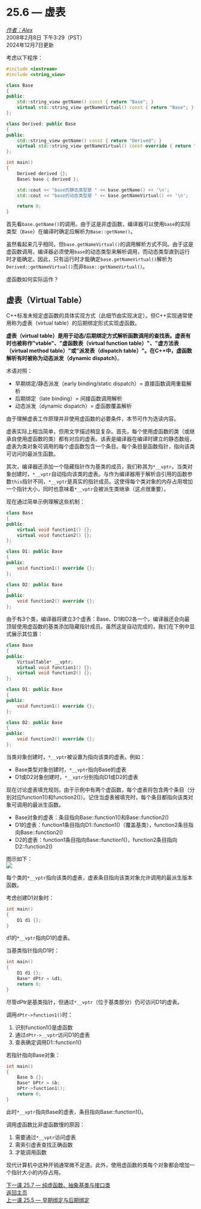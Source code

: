 25.6 — 虚表  
=========================  

[*作者：Alex*](https://www.learncpp.com/author/Alex/ "查看 Alex 的所有文章")  
2008年2月8日 下午3:29（PST）  
2024年12月7日更新  

考虑以下程序：  
```cpp
#include <iostream>
#include <string_view>

class Base
{
public:
    std::string_view getName() const { return "Base"; }                // 非虚函数
    virtual std::string_view getNameVirtual() const { return "Base"; } // 虚函数
};

class Derived: public Base
{
public:
    std::string_view getName() const { return "Derived"; }
    virtual std::string_view getNameVirtual() const override { return "Derived"; }
};

int main()
{
    Derived derived {};
    Base& base { derived };

    std::cout << "base的静态类型是 " << base.getName() << '\n';
    std::cout << "base的动态类型是 " << base.getNameVirtual() << '\n';

    return 0;
}
```  

首先看`base.getName()`的调用。由于这是非虚函数，编译器可以使用`base`的实际类型（`Base`）在编译时确定应解析为`Base::getName()`。  

虽然看起来几乎相同，但`base.getNameVirtual()`的调用解析方式不同。由于这是虚函数调用，编译器必须使用`base`的动态类型来解析调用，而动态类型直到运行时才能确定。因此，只有运行时才能确定`base.getNameVirtual()`解析为`Derived::getNameVirtual()`而非`Base::getNameVirtual()`。  

虚函数如何实际运作？  

虚表（Virtual Table）  
----------------  

C++标准未规定虚函数的具体实现方式（此细节由实现决定）。但C++实现通常使用称为虚表（virtual table）的后期绑定形式实现虚函数。  

**虚表（virtual table）**是用于动态/后期绑定方式解析函数调用的查找表。虚表有时也被称作"vtable"、"虚函数表（virtual function table）"、"虚方法表（virtual method table）"或"派发表（dispatch table）"。在C++中，虚函数解析有时被称为**动态派发（dynamic dispatch）**。  

术语对照：  
- 早期绑定/静态派发（early binding/static dispatch）= 直接函数调用重载解析  
- 后期绑定（late binding）= 间接函数调用解析  
- 动态派发（dynamic dispatch）= 虚函数覆盖解析  

由于理解虚表工作原理并非使用虚函数的必要条件，本节可作为选读内容。  

虚表实际上相当简单，但用文字描述稍显复杂。首先，每个使用虚函数的类（或继承自使用虚函数的类）都有对应的虚表。该表是编译器在编译时建立的静态数组，虚表为类对象可调用的每个虚函数包含一个条目。每个条目是函数指针，指向该类可访问的最派生函数。  

其次，编译器还添加一个隐藏指针作为基类的成员，我们称其为`*__vptr`。当类对象创建时，`*__vptr`自动指向该类的虚表。与作为编译器用于解析自引用的函数参数`this`指针不同，`*__vptr`是真实的指针成员。这使得每个类对象的内存占用增加一个指针大小，同时也意味着`*__vptr`会被派生类继承（这点很重要）。  

现在通过简单示例理解这些机制：  
```cpp
class Base
{
public:
    virtual void function1() {};
    virtual void function2() {};
};

class D1: public Base
{
public:
    void function1() override {};
};

class D2: public Base
{
public:
    void function2() override {};
};
```  

由于有3个类，编译器将建立3个虚表：Base、D1和D2各一个。编译器还会向最顶层使用虚函数的基类添加隐藏指针成员。虽然这是自动完成的，我们在下例中显式展示其位置：  
```cpp
class Base
{
public:
    VirtualTable* __vptr;
    virtual void function1() {};
    virtual void function2() {};
};

class D1: public Base
{
public:
    void function1() override {};
};

class D2: public Base
{
public:
    void function2() override {};
};
```  

当类对象创建时，`*__vptr`被设置为指向该类的虚表。例如：  
- Base类型对象创建时，`*__vptr`指向Base的虚表  
- D1或D2对象创建时，`*__vptr`分别指向D1或D2的虚表  

现在讨论虚表填充规则。由于示例中有两个虚函数，每个虚表将包含两个条目（分别对应function1()和function2()）。记住当虚表被填充时，每个条目都指向该类对象可调用的最派生函数。  

- Base对象的虚表：条目指向Base::function1()和Base::function2()  
- D1的虚表：function1条目指向D1::function1()（覆盖基类），function2条目指向Base::function2()  
- D2的虚表：function1条目指向Base::function1()，function2条目指向D2::function2()  

图示如下：  
![](https://www.learncpp.com/images/CppTutorial/Section12/VTable.gif)  

每个类的`*__vptr`指向该类的虚表，虚表条目指向该类对象允许调用的最派生版本函数。  

考虑创建D1对象时：  
```cpp
int main()
{
    D1 d1 {};
}
```  
d1的`*__vptr`指向D1的虚表。  

当基类指针指向D1时：  
```cpp
int main()
{
    D1 d1 {};
    Base* dPtr = &d1;
    return 0;
}
```  
尽管dPtr是基类指针，但通过`*__vptr`（位于基类部分）仍可访问D1的虚表。  

调用`dPtr->function1()`时：  
1. 识别function1()是虚函数  
2. 通过`dPtr->__vptr`访问D1的虚表  
3. 查表确定调用D1::function1()  

若指针指向Base对象：  
```cpp
int main()
{
    Base b {};
    Base* bPtr = &b;
    bPtr->function1();
    return 0;
}
```  
此时`*__vptr`指向Base的虚表，条目指向Base::function1()。  

调用虚函数比非虚函数慢的原因：  
1. 需要通过`*__vptr`访问虚表  
2. 需索引虚表查找正确函数  
3. 才能调用函数  

现代计算机中这种开销通常微不足道。此外，使用虚函数的类每个对象都会增加一个指针大小的内存占用。  

[下一课 25.7 — 纯虚函数、抽象基类与接口类](Chapter-25/lesson25.7-pure-virtual-functions-abstract-base-classes-and-interface-classes.md)  
[返回主页](/)    
[上一课 25.5 — 早期绑定与后期绑定](Chapter-25/lesson25.5-early-binding-and-late-binding.md)